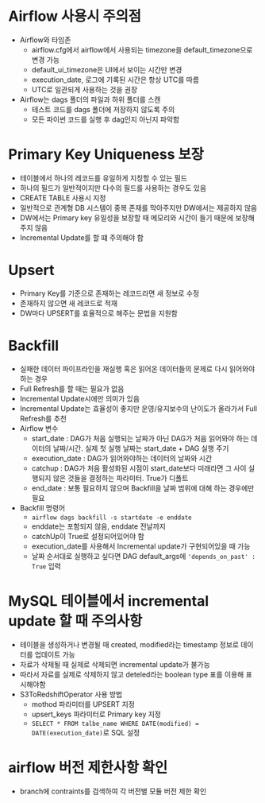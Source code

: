 # Airflow 사용시 주의점
- Airflow와 타임존
    - airflow.cfg에서 airflow에서 사용되는 timezone을 default_timezone으로 변경 가능
    - default_ui_timezone은 UI에서 보이는 시간만 변경
    - execution_date, 로그에 기록된 시간은 항상 UTC를 따름
    - UTC로 일관되게 사용하는 것을 권장
- Airflow는 dags 폴더의 파일과 하위 폴더를 스캔
    - 테스트 코드를 dags 폴더에 저장하지 않도록 주의
    - 모든 파이썬 코드를 실행 후 dag인지 아닌지 파악함

# Primary Key Uniqueness 보장
- 테이블에서 하나의 레코드를 유일하게 지칭할 수 있는 필드
- 하나의 필드가 일반적이지만 다수의 필드를 사용하는 경우도 있음
- CREATE TABLE 사용시 지정
- 일반적으로 관계형 DB 시스템이 중복 존재를 막아주지만 DW에서는 제공하지 않음
- DW에서는 Primary key 유일성을 보장할 때 메모리와 시간이 들기 때문에 보장해주지 않음
- Incremental Update를 할 떄 주의해야 함

# Upsert
- Primary Key를 기준으로 존재하는 레코드라면 새 정보로 수정
- 존재하지 않으면 새 레코드로 적재
- DW마다 UPSERT를 효율적으로 해주는 문법을 지원함

# Backfill
- 실패한 데이터 파이프라인을 재실행 혹은 읽어온 데이터들의 문제로 다시 읽어와야 하는 경우
- Full Refresh를 할 때는 필요가 없음
- Incremental Update시에만 의미가 있음
- Incremental Update는 효율성이 좋지만 운영/유지보수의 난이도가 올라가서 Full Refresh를 추천
- Airflow 변수
    - start_date : DAG가 처음 실행되는 날짜가 아닌 DAG가 처음 읽어와야 하는 데이터의 날짜/시간. 실제 첫 실행 날짜는 start_date + DAG 실행 주기
    - execution_date : DAG가 읽어와야하는 데이터의 날짜와 시간
    - catchup : DAG가 처음 활성화된 시점이 start_date보다 미래라면 그 사이 실행되지 않은 것들을 결정하는 파라미터. True가 디폴트
    - end_date : 보통 필요하지 않으며 Backfill을 날짜 범위에 대해 하는 경우에만 필요 
- Backfill 명령어
    - `airflow dags backfill -s startdate -e enddate`
    - enddate는 포함되지 않음, enddate 전날까지 
    - catchUp이 True로 설정되어있어야 함
    - execution_date를 사용해서 Incremental update가 구현되어있을 때 가능
    - 날짜 순서대로 실행하고 싶다면 DAG default_args에 `'depends_on_past' : True` 입력


# MySQL 테이블에서 incremental update 할 때 주의사항
- 테이블을 생성하거나 변경될 때 created, modified라는 timestamp 정보로 데이터를 업데이트 가능
- 자료가 삭제될 때 실제로 삭제되면 incremental update가 불가능
- 따라서 자료를 실제로 삭제하지 않고 deteled라는 boolean type 표를 이용해 표시해야함
- S3ToRedshiftOperator 사용 방법
    - mothod 파라미터를 UPSERT 지정
    - upsert_keys 파라미터로 Primary key 지정
    - `SELECT * FROM talbe_name WHERE DATE(modified) = DATE(execution_date)`로 SQL 설정

# airflow 버전 제한사항 확인
- branch에 contraints를 검색하여 각 버전별 모듈 버전 제한 확인